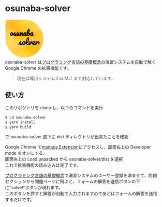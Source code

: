 # osunaba-solver

![icon](/public/icon128.png)  
osunaba-solver は[プログラミング言語の基礎概念](http://www.fos.kuis.kyoto-u.ac.jp/~igarashi/CoPL/index.cgi)の演習システムを自動で解く Google Chrome の拡張機能です。

> 現在は導出システム EvalML1 まで対応しています。

## 使い方

このリポジトリを clone し、以下のコマンドを実行

```
$ cd osunaba-solver
$ yarn install
$ yarn build
```

で osunaba-solver 直下に dist ディレクトリが出来たことを確認

Google Chrome で[manage Extension](chrome://extensions/)にアクセスし、画面右上の Developer mode をオンにする。  
画面左上の Load unpacked から osunaba-solver/dist を選択  
これで拡張機能の読み込みは完了です。

[プログラミング言語の基礎概念](http://www.fos.kuis.kyoto-u.ac.jp/~igarashi/CoPL/index.cgi)で演習システムのユーザー登録を済ませて、問題セクションから問題ページに飛ぶと、フォームの解答を送信ボタンの下に"solve!"ボタンが現れます。  
このボタンを押すと解答が自動で入力されますのであとはフォームの解答を送信するだけです。

